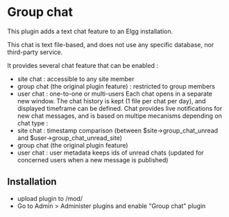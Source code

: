 Group chat
==========

This plugin adds a text chat feature to an Elgg installation.

This chat is text file-based, and does not use any specific database, nor third-party service.

It provides several chat feature that can be enabled :
 - site chat : accessible to any site member
 - group chat (the original plugin feature) : restricted to group members
 - user chat : one-to-one or multi-users
Each chat opens in a separate new window.
The chat history is kept (1 file per chat per day), and displayed timeframe can be defined.
Chat provides live notifications for new chat messages, and is based on multipe mecanisms depending on chat type :
 - site chat : timestamp comparison (between $site->group_chat_unread and $user->group_chat_unread_site)
 - group chat (the original plugin feature)
 - user chat : user metadata keeps ids of unread chats (updated for concerned users when a new message is published)

## Installation
- upload plugin to /mod/
- Go to Admin > Administer plugins and enable "Group chat" plugin



